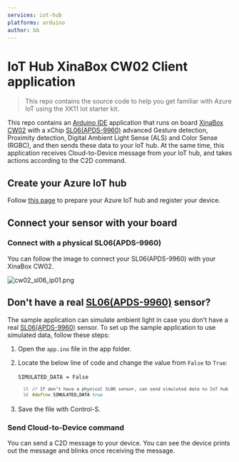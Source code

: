 ```yaml
---
services: iot-hub
platforms: arduino
author: bb
---
```


# IoT Hub XinaBox CW02 Client application 

> This repo contains the source code to help you get familiar with Azure IoT using the XK11 Iot starter kit.

This repo contains an [Arduino IDE](https://www.arduino.cc) application that runs on board [XinaBox CW02](http://wiki.xinabox.cc/CW02_-_Wi-Fi_%26_Bluetooth_Core) with a xChip [SL06(APDS-9960)](http://wiki.xinabox.cc/SL06_-_Gesture) advanced Gesture detection, Proximity detection, Digital Ambient Light Sense (ALS) and Color Sense (RGBC), and then sends these data to your IoT hub. At the same time, this application receives Cloud-to-Device message from your IoT hub, and takes actions according to the C2D command.

## Create your Azure IoT hub
Follow [this page](https://docs.microsoft.com/en-us/azure/iot-hub/iot-hub-create-through-portal) to prepare your Azure IoT hub and register your device.

## Connect your sensor with your board
### Connect with a physical SL06(APDS-9960)
You can follow the image to connect your SL06(APDS-9960) with your XinaBox CW02.

![cw02_sl06_ip01.png](media/iot-hub-xinabox-cw02-wifi-xchip-zerynth-get-started/cw02_sl06_ip01.png)

## Don't have a real [SL06(APDS-9960)](http://wiki.xinabox.cc/SL06_-_Gesture) sensor?

The sample application can simulate ambient light in
case you don't have a real [SL06(APDS-9960)](http://wiki.xinabox.cc/SL06_-_Gesture) sensor. To set up the sample
application to use simulated data, follow these steps:

1.  Open the `app.ino` file in the app folder.

2.  Locate the below line of code and change the value from
    `False` to `True`:

    `SIMULATED_DATA = False`

    ![simulate_sl06.png](media/iot-hub-xinabox-cw02-wifi-xchip-arduino-get-started/simulate_sl06.png)

3.  Save the file with Control-S.

### Send Cloud-to-Device command
You can send a C2D message to your device. You can see the device prints out the message and blinks once receiving the message.